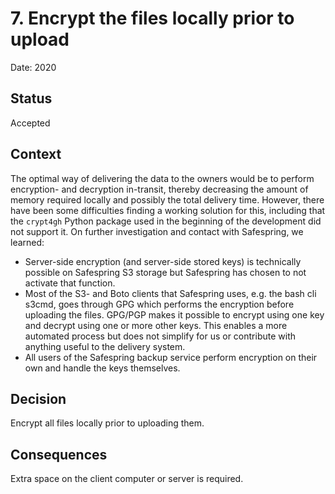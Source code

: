 # 7. Encrypt the files locally prior to upload

Date: 2020

## Status

Accepted

## Context

The optimal way of delivering the data to the owners would be to perform encryption- and decryption in-transit, thereby decreasing the amount of memory required locally and possibly the total delivery time. However, there have been some difficulties finding a working solution for this, including that the `crypt4gh` Python package used in the beginning of the development did not support it. On further investigation and contact with Safespring, we learned:

- Server-side encryption (and server-side stored keys) is technically possible on Safespring S3 storage but Safespring has chosen to not activate that function.
- Most of the S3- and Boto clients that Safespring uses, e.g. the bash cli s3cmd, goes through GPG which performs the encryption before uploading the files. GPG/PGP makes it possible to encrypt using one key and decrypt using one or more other keys. This enables a more automated process but does not simplify for us or contribute with anything useful to the delivery system.
- All users of the Safespring backup service perform encryption on their own and handle the keys themselves.

## Decision

Encrypt all files locally prior to uploading them.

## Consequences

Extra space on the client computer or server is required.
